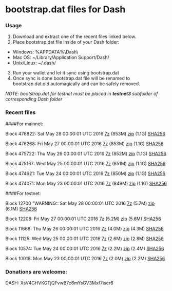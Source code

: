 # bootstrap.dat files for Dash

### Usage

1. Download and extract one of the recent files linked below.
2. Place bootstrap.dat file inside of your Dash folder:
 - Windows: %APPDATA%\Dash\
 - Mac OS: ~/Library/Application Support/Dash/
 - Unix/Linux: ~/.dash/
3. Run your wallet and let it sync using bootstrap.dat
4. Once sync is done bootstrap.dat file will be renamed to bootstrap.dat.old automagically and can be safely removed.

_NOTE: bootstrap.dat for testnet must be placed in **testnet3** subfolder of corresponding Dash folder_

### Recent files

####For mainnet:

Block 476822: Sat May 28 00:00:01 UTC 2016 [7z](https://transfer.sh/OGiCS/bootstrap.dat.20160528.7z) (853M) [zip](https://transfer.sh/ZEcSN/bootstrap.dat.20160528.zip) (1.1G) [SHA256](https://transfer.sh/7PnC3/sha256.txt)

Block 476268: Fri May 27 00:00:01 UTC 2016 [7z](https://transfer.sh/fn8eb/bootstrap.dat.20160527.7z) (853M) [zip](https://transfer.sh/qpZxY/bootstrap.dat.20160527.zip) (1.1G) [SHA256](https://transfer.sh/jWWBE/sha256.txt)

Block 475722: Thu May 26 00:00:01 UTC 2016 [7z](https://transfer.sh/Xwi6C/bootstrap.dat.20160526.7z) (852M) [zip](https://transfer.sh/12PBFQ/bootstrap.dat.20160526.zip) (1.1G) [SHA256](https://transfer.sh/15nQDq/sha256.txt)

Block 475167: Wed May 25 00:00:01 UTC 2016 [7z](https://transfer.sh/dn7CA/bootstrap.dat.20160525.7z) (851M) [zip](https://transfer.sh/Th2ly/bootstrap.dat.20160525.zip) (1.1G) [SHA256](https://transfer.sh/qxaWD/sha256.txt)

Block 474621: Tue May 24 00:00:01 UTC 2016 [7z](https://transfer.sh/Ju8tg/bootstrap.dat.20160524.7z) (850M) [zip](https://transfer.sh/11K2EF/bootstrap.dat.20160524.zip) (1.1G) [SHA256](https://transfer.sh/12Fd5c/sha256.txt)

Block 474071: Mon May 23 00:00:01 UTC 2016 [7z](https://transfer.sh/qkPIb/bootstrap.dat.20160523.7z) (849M) [zip](https://transfer.sh/BsakM/bootstrap.dat.20160523.zip) (1.1G) [SHA256](https://transfer.sh/c8Bmb/sha256.txt)

####For testnet:

Block 12700
"WARNING:: Sat May 28 00:00:01 UTC 2016 [7z](https://transfer.sh/D2qj7/bootstrap.dat.20160528.7z) (5.7M) [zip](https://transfer.sh/rxazN/bootstrap.dat.20160528.zip) (6.1M) [SHA256](https://transfer.sh/5h8lZ/sha256.txt)

Block 12208: Fri May 27 00:00:01 UTC 2016 [7z](https://transfer.sh/cjwBt/bootstrap.dat.20160527.7z) (5.2M) [zip](https://transfer.sh/11nAGM/bootstrap.dat.20160527.zip) (5.6M) [SHA256](https://transfer.sh/xt9s6/sha256.txt)

Block 11668: Thu May 26 00:00:01 UTC 2016 [7z](https://transfer.sh/EM4ZO/bootstrap.dat.20160526.7z) (4.0M) [zip](https://transfer.sh/noZiG/bootstrap.dat.20160526.zip) (4.3M) [SHA256](https://transfer.sh/JROtm/sha256.txt)

Block 11125: Wed May 25 00:00:01 UTC 2016 [7z](https://transfer.sh/10Z8Q7/bootstrap.dat.20160525.7z) (2.6M) [zip](https://transfer.sh/mN0Jv/bootstrap.dat.20160525.zip) (2.8M) [SHA256](https://transfer.sh/JSXRC/sha256.txt)

Block 10574: Tue May 24 00:00:01 UTC 2016 [7z](https://transfer.sh/kewir/bootstrap.dat.20160524.7z) (2.2M) [zip](https://transfer.sh/GztFY/bootstrap.dat.20160524.zip) (2.4M) [SHA256](https://transfer.sh/5ISB3/sha256.txt)

Block 10019: Mon May 23 00:00:01 UTC 2016 [7z](https://transfer.sh/aD7ju/bootstrap.dat.20160523.7z) (2.0M) [zip](https://transfer.sh/KPtdc/bootstrap.dat.20160523.zip) (2.2M) [SHA256](https://transfer.sh/kn0Zm/sha256.txt)

### Donations are welcome:

DASH: XsV4GHVKGTjQFvwB7c6mYsGV3Mxf7iser6
